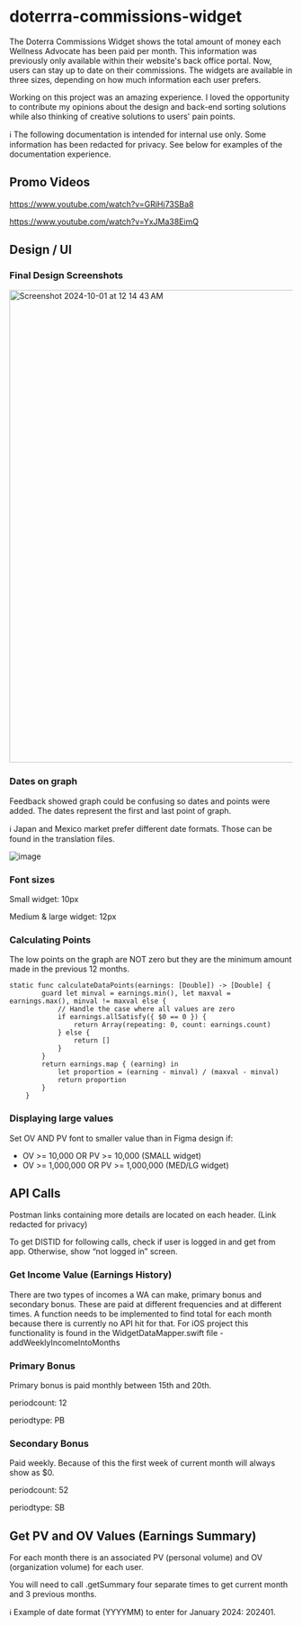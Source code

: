# doterrra-commissions-widget
The Doterra Commissions Widget shows the total amount of money each Wellness Advocate has been paid per month. This information was previously only available within their website's back office portal. Now, users can stay up to date on their commissions. The widgets are available in three sizes, depending on how much information each user prefers. 

Working on this project was an amazing experience. I loved the opportunity to contribute my opinions about the design and back-end sorting solutions while also thinking of creative solutions to users' pain points.

ℹ️ The following documentation is intended for internal use only. Some information has been redacted for privacy. See below for examples of the documentation experience.

## Promo Videos 
https://www.youtube.com/watch?v=GRjHj73SBa8

https://www.youtube.com/watch?v=YxJMa38EimQ

## Design / UI
### Final Design Screenshots 
<img width="840" alt="Screenshot 2024-10-01 at 12 14 43 AM" src="https://github.com/user-attachments/assets/26a5e726-8fe9-4370-9445-4a3b93599075">

### Dates on graph 

Feedback showed graph could be confusing so dates and points were added. The dates represent the first and last point of graph. 

ℹ️ Japan and Mexico market prefer different date formats. Those can be found in the translation files. 

![image](https://github.com/user-attachments/assets/6e877e93-d9a1-48e9-a084-77377752efa3)



### Font sizes
Small widget: 10px 

Medium & large widget: 12px

### Calculating Points
The low points on the graph are NOT zero but they are the minimum amount made in the previous 12 months. 


```
static func calculateDataPoints(earnings: [Double]) -> [Double] {
        guard let minval = earnings.min(), let maxval = earnings.max(), minval != maxval else {
            // Handle the case where all values are zero
            if earnings.allSatisfy({ $0 == 0 }) {
                return Array(repeating: 0, count: earnings.count)
            } else {
                return []
            }
        }
        return earnings.map { (earning) in
            let proportion = (earning - minval) / (maxval - minval)
            return proportion
        }
    }
```
### Displaying large values 
Set OV AND PV font to smaller value than in Figma design if:
* OV >= 10,000 OR PV >= 10,000 (SMALL widget) 
* OV >= 1,000,000 OR PV >= 1,000,000 (MED/LG widget)


## API Calls
Postman links containing more details are located on each header. (Link redacted for privacy) 

To get DISTID for following calls, check if user is logged in and get from app. Otherwise, show “not logged in” screen.

### Get Income Value (Earnings History)
There are two types of incomes a WA can make, primary bonus and secondary bonus. These are paid at different frequencies and at different times. 
A function needs to be implemented to find total for each month because there is currently no API hit for that. For iOS project this functionality is found in the WidgetDataMapper.swift file -addWeeklyIncomeIntoMonths


### Primary Bonus
Primary bonus is paid monthly between 15th and 20th. 

periodcount: 12 

periodtype: PB

### Secondary Bonus
Paid weekly. Because of this the first week of current month will always show as $0. 

periodcount: 52

periodtype: SB

## Get PV and OV Values (Earnings Summary) 
For each month there is an associated PV (personal volume) and OV (organization volume) for each user.

You will need to call .getSummary four separate times to get current month and 3 previous months. 

ℹ️ Example of date format (YYYYMM) to enter for January 2024: 202401. 
